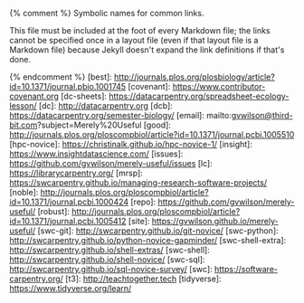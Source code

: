 {% comment %}
Symbolic names for common links.

This file must be included at the foot of every Markdown file; the
links cannot be specified once in a layout file (even if that layout
file is a Markdown file) because Jekyll doesn't expand the link
definitions if that's done.

{% endcomment %}
[best]: http://journals.plos.org/plosbiology/article?id=10.1371/journal.pbio.1001745
[covenant]: https://www.contributor-covenant.org
[dc-sheets]: https://datacarpentry.org/spreadsheet-ecology-lesson/
[dc]: http://datacarpentry.org
[dcb]: https://datacarpentry.org/semester-biology/
[email]: mailto:gvwilson@third-bit.com?subject=Merely%20Useful
[good]: http://journals.plos.org/ploscompbiol/article?id=10.1371/journal.pcbi.1005510
[hpc-novice]: https://christinalk.github.io/hpc-novice-1/
[insight]: https://www.insightdatascience.com/
[issues]: https://github.com/gvwilson/merely-useful/issues
[lc]: https://librarycarpentry.org/
[mrsp]: https://swcarpentry.github.io/managing-research-software-projects/
[noble]: http://journals.plos.org/ploscompbiol/article?id=10.1371/journal.pcbi.1000424
[repo]: https://github.com/gvwilson/merely-useful/
[robust]: http://journals.plos.org/ploscompbiol/article?id=10.1371/journal.pcbi.1005412
[site]: https://gvwilson.github.io/merely-useful/
[swc-git]: http://swcarpentry.github.io/git-novice/
[swc-python]: http://swcarpentry.github.io/python-novice-gapminder/
[swc-shell-extra]: http://swcarpentry.github.io/shell-extras/
[swc-shell]: http://swcarpentry.github.io/shell-novice/
[swc-sql]: http://swcarpentry.github.io/sql-novice-survey/
[swc]: https://software-carpentry.org/
[t3]: http://teachtogether.tech
[tidyverse]: https://www.tidyverse.org/learn/
